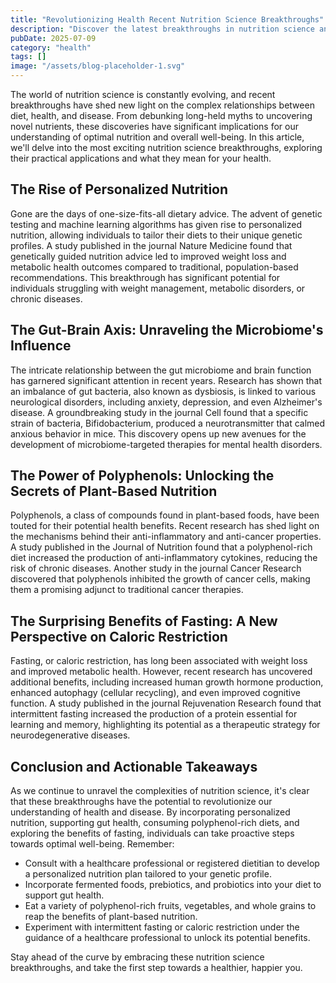 ```yaml
---
title: "Revolutionizing Health Recent Nutrition Science Breakthroughs"
description: "Discover the latest breakthroughs in nutrition science and how they are revolutionizing our approach to health and wellness."
pubDate: 2025-07-09
category: "health"
tags: []
image: "/assets/blog-placeholder-1.svg"
---
```


The world of nutrition science is constantly evolving, and recent breakthroughs have shed new light on the complex relationships between diet, health, and disease. From debunking long-held myths to uncovering novel nutrients, these discoveries have significant implications for our understanding of optimal nutrition and overall well-being. In this article, we'll delve into the most exciting nutrition science breakthroughs, exploring their practical applications and what they mean for your health.

The Rise of Personalized Nutrition
-----------------------------

Gone are the days of one-size-fits-all dietary advice. The advent of genetic testing and machine learning algorithms has given rise to personalized nutrition, allowing individuals to tailor their diets to their unique genetic profiles. A study published in the journal Nature Medicine found that genetically guided nutrition advice led to improved weight loss and metabolic health outcomes compared to traditional, population-based recommendations. This breakthrough has significant potential for individuals struggling with weight management, metabolic disorders, or chronic diseases.

The Gut-Brain Axis: Unraveling the Microbiome's Influence
-----------------------------------------------------

The intricate relationship between the gut microbiome and brain function has garnered significant attention in recent years. Research has shown that an imbalance of gut bacteria, also known as dysbiosis, is linked to various neurological disorders, including anxiety, depression, and even Alzheimer's disease. A groundbreaking study in the journal Cell found that a specific strain of bacteria, Bifidobacterium, produced a neurotransmitter that calmed anxious behavior in mice. This discovery opens up new avenues for the development of microbiome-targeted therapies for mental health disorders.

The Power of Polyphenols: Unlocking the Secrets of Plant-Based Nutrition
-------------------------------------------------------------------

Polyphenols, a class of compounds found in plant-based foods, have been touted for their potential health benefits. Recent research has shed light on the mechanisms behind their anti-inflammatory and anti-cancer properties. A study published in the Journal of Nutrition found that a polyphenol-rich diet increased the production of anti-inflammatory cytokines, reducing the risk of chronic diseases. Another study in the journal Cancer Research discovered that polyphenols inhibited the growth of cancer cells, making them a promising adjunct to traditional cancer therapies.

The Surprising Benefits of Fasting: A New Perspective on Caloric Restriction
-------------------------------------------------------------------------

Fasting, or caloric restriction, has long been associated with weight loss and improved metabolic health. However, recent research has uncovered additional benefits, including increased human growth hormone production, enhanced autophagy (cellular recycling), and even improved cognitive function. A study published in the journal Rejuvenation Research found that intermittent fasting increased the production of a protein essential for learning and memory, highlighting its potential as a therapeutic strategy for neurodegenerative diseases.

Conclusion and Actionable Takeaways
-----------------------------------

As we continue to unravel the complexities of nutrition science, it's clear that these breakthroughs have the potential to revolutionize our understanding of health and disease. By incorporating personalized nutrition, supporting gut health, consuming polyphenol-rich diets, and exploring the benefits of fasting, individuals can take proactive steps towards optimal well-being. Remember:

* Consult with a healthcare professional or registered dietitian to develop a personalized nutrition plan tailored to your genetic profile.
* Incorporate fermented foods, prebiotics, and probiotics into your diet to support gut health.
* Eat a variety of polyphenol-rich fruits, vegetables, and whole grains to reap the benefits of plant-based nutrition.
* Experiment with intermittent fasting or caloric restriction under the guidance of a healthcare professional to unlock its potential benefits.

Stay ahead of the curve by embracing these nutrition science breakthroughs, and take the first step towards a healthier, happier you.